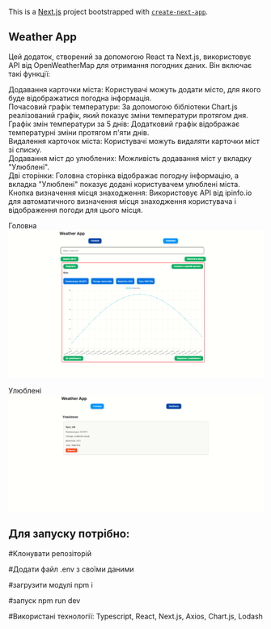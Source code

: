 This is a [Next.js](https://nextjs.org/) project bootstrapped with [`create-next-app`](https://github.com/vercel/next.js/tree/canary/packages/create-next-app).

## Weather App

Цей додаток, створений за допомогою React та Next.js, використовує API від OpenWeatherMap для отримання погодних даних. Він включає такі функції:

Додавання карточки міста: Користувачі можуть додати місто, для якого буде відображатися погодна інформація.
<br />
Почасовий графік температури: За допомогою бібліотеки Chart.js реалізований графік, який показує зміни температури протягом дня.
<br />
Графік змін температури за 5 днів: Додатковий графік відображає температурні зміни протягом п'яти днів.
<br />
Видалення карточок міста: Користувачі можуть видаляти карточки міст зі списку.
<br />
Додавання міст до улюблених: Можливість додавання міст у вкладку "Улюблені".
<br />
Дві сторінки: Головна сторінка відображає погодну інформацію, а вкладка "Улюблені" показує додані користувачем улюблені міста.
<br />
Кнопка визначення місця знаходження: Використовує API від ipinfo.io для автоматичного визначення місця знаходження користувача і відображення погоди для цього місця.
<br />

Головна 
![Hero page](https://github.com/Nikolay0803/weather_app/blob/master/src/app/project_photos/Main.png)

Улюблені 
![Main page](https://github.com/Nikolay0803/weather_app/blob/master/src/app/project_photos/Favorite.png)

## Для запуску потрібно:

#Клонувати репозіторій

#Додати файл .env з своїми даними 

#загрузити модулі npm i

#запуск npm run dev

#Використані технології: Typescript, React, Next.js, Axios, Chart.js, Lodash 






